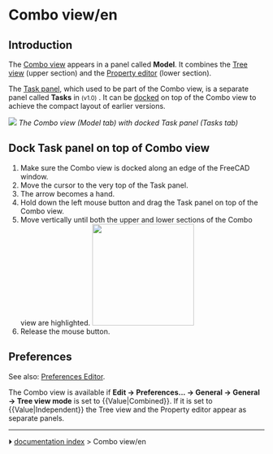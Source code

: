 # Combo view/en
## Introduction

The [Combo view](Combo_view.md) appears in a panel called **Model**. It combines the [Tree view](Tree_view.md) (upper section) and the [Property editor](Property_editor.md) (lower section).

The [Task panel](Task_panel.md), which used to be part of the Combo view, is a separate panel called **Tasks** in <small>(v1.0)</small> . It can be [docked](#Dock_Task_panel_on_top_of_Combo_view.md) on top of the Combo view to achieve the compact layout of earlier versions.

![](images/Combo_View_Example.png ) 
*The Combo view (Model tab) with docked Task panel (Tasks tab)*

## Dock Task panel on top of Combo view 

1.  Make sure the Combo view is docked along an edge of the FreeCAD window.
2.  Move the cursor to the very top of the Task panel.
3.  The arrow becomes a hand.
4.  Hold down the left mouse button and drag the Task panel on top of the Combo view.
5.  Move vertically until both the upper and lower sections of the Combo view are highlighted.
    <img alt="" src=images/Tasks_Dockable.png  style="width:200px;">
6.  Release the mouse button.

## Preferences

See also: [Preferences Editor](Preferences_Editor.md).

The Combo view is available if **Edit → Preferences... → General → General → Tree view mode** is set to {{Value|Combined}}. If it is set to {{Value|Independent}} the Tree view and the Property editor appear as separate panels.



---
⏵ [documentation index](../README.md) > Combo view/en
